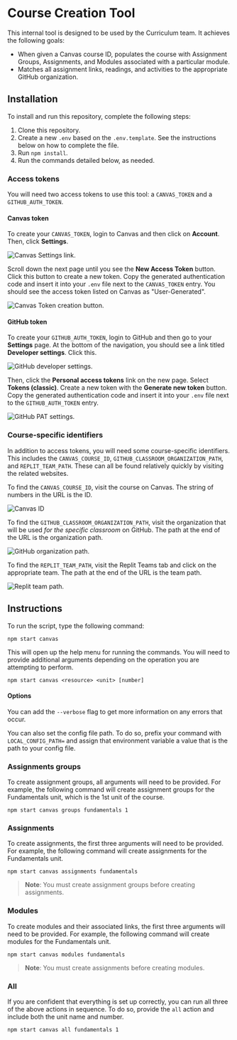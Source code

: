 # Course Creation Tool

This internal tool is designed to be used by the Curriculum team. It achieves the following goals:

- When given a Canvas course ID, populates the course with Assignment Groups, Assignments, and Modules associated with a particular module.
- Matches all assignment links, readings, and activities to the appropriate GitHub organization.

## Installation

To install and run this repository, complete the following steps:

1. Clone this repository.
1. Create a new `.env` based on the `.env.template`. See the instructions below on how to complete the file.
1. Run `npm install`.
1. Run the commands detailed below, as needed.

### Access tokens

You will need two access tokens to use this tool: a `CANVAS_TOKEN` and a `GITHUB_AUTH_TOKEN`.

#### Canvas token

To create your `CANVAS_TOKEN`, login to Canvas and then click on **Account**. Then, click **Settings**.

![Canvas Settings link.](./docs/canvas-settings.png)

Scroll down the next page until you see the **New Access Token** button. Click this button to create a new token. Copy the generated authentication code and insert it into your `.env` file next to the `CANVAS_TOKEN` entry. You should see the access token listed on Canvas as "User-Generated".

![Canvas Token creation button.](./docs/canvas-token.png)

#### GitHub token

To create your `GITHUB_AUTH_TOKEN`, login to GitHub and then go to your **Settings** page. At the bottom of the navigation, you should see a link titled **Developer settings**. Click this.

![GitHub developer settings.](./docs/github-developer-settings.png)

Then, click the **Personal access tokens** link on the new page. Select **Tokens (classic)**. Create a new token with the **Generate new token** button. Copy the generated authentication code and insert it into your `.env` file next to the `GITHUB_AUTH_TOKEN` entry.

![GitHub PAT settings.](./docs/github-pat.png)

### Course-specific identifiers

In addition to access tokens, you will need some course-specific identifiers. This includes the `CANVAS_COURSE_ID`, `GITHUB_CLASSROOM_ORGANIZATION_PATH`, and `REPLIT_TEAM_PATH`. These can all be found relatively quickly by visiting the related websites.

To find the `CANVAS_COURSE_ID`, visit the course on Canvas. The string of numbers in the URL is the ID.

![Canvas ID](./docs/canvas-id.png)

To find the `GITHUB_CLASSROOM_ORGANIZATION_PATH`, visit the organization that will be used _for the specific classroom_ on GitHub. The path at the end of the URL is the organization path.

![GitHub organization path.](./docs/github-organization-path.png)

To find the `REPLIT_TEAM_PATH`, visit the Replit Teams tab and click on the appropriate team. The path at the end of the URL is the team path.

![Replit team path.](./docs/replit-team-path.png)

## Instructions

To run the script, type the following command:

```
npm start canvas
```

This will open up the help menu for running the commands. You will need to provide additional arguments depending on the operation you are attempting to perform.

```
npm start canvas <resource> <unit> [number]
```

#### Options

You can add the `--verbose` flag to get more information on any errors that occur.

You can also set the config file path. To do so, prefix your command with `LOCAL_CONFIG_PATH=` and assign that environment variable a value that is the path to your config file.

### Assignments groups

To create assignment groups, all arguments will need to be provided. For example, the following command will create assignment groups for the Fundamentals unit, which is the 1st unit of the course.

```
npm start canvas groups fundamentals 1
```

### Assignments

To create assignments, the first three arguments will need to be provided. For example, the following command will create assignments for the Fundamentals unit.

```
npm start canvas assignments fundamentals
```

> **Note**: You must create assignment groups before creating assignments.

### Modules

To create modules and their associated links, the first three arguments will need to be provided. For example, the following command will create modules for the Fundamentals unit.

```
npm start canvas modules fundamentals
```

> **Note**: You must create assignments before creating modules.

### All

If you are confident that everything is set up correctly, you can run all three of the above actions in sequence. To do so, provide the `all` action and include both the unit name and number.

```
npm start canvas all fundamentals 1
```
